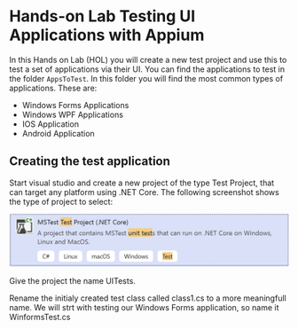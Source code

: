 # Hands-on Lab Testing UI Applications with Appium

In this Hands on Lab (HOL) you will create a new test project and use this to test a set of applications via their UI.
You can find the applications to test in the folder `AppsToTest`.
In this folder you will find the most common types of applications. These are:

* Windows Forms Applications
* Windows WPF Applications
* IOS Application
* Android Application

## Creating the test application
Start visual studio and create a new project of the type Test Project, that can target any platform using .NET Core. The following screenshot shows the type of project to select:

<img src="images/projectType.PNG">

Give the project the name UITests.

Rename the initialy created test class called class1.cs to a more meaningfull name. We will strt with testing our Windows Forms application, so name it WinformsTest.cs

